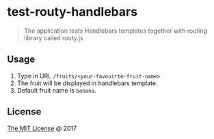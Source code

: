 # test-routy-handlebars

> The application tests Handlebars templates together with routing library called routy.js

## Usage

1. Type in URL `/fruits/<your-favouirte-fruit-name>`
2. The fruit will be displayed in handlebars template.
3. Default fruit name is `banana`.

## License

[The MIT License](https://github.com/rgierczak/test-routy-handlebars/blob/master/LICENSE) @ 2017
